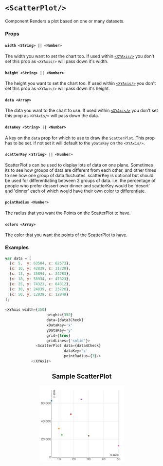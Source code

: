 # `<ScatterPlot/>`

Component Renders a plot based on one or many datasets.

### Props

#### `width <String> || <Number>`
The width you want to set the chart too. If used within [`<XYAxis/>`](XYAxis.md) you don't set this prop as `<XYAxis/>` will pass down it's width.

#### `height <String> || <Number>`
The height you want to set the chart too. If used within [`<XYAxis/>`](XYAxis.md) you don't set this prop as `<XYAxis/>` will pass down it's height.

#### `data <Array>`
The data you want to the chart to use. If used within [`<XYAxis/>`](XYAxis.md) you don't set this prop as `<XYAxis/>` will pass down the data.

#### `dataKey <String> || <Number>`
A key on the `data` prop for which to use to draw the `ScatterPlot`. This prop has to be set. if not set it will default to the `yDataKey` on the `<XYAxis/>`.

#### `scatterKey <String> || <Number>`
ScatterPlot's can be used to display lots of data on one plane. Sometimes its to see how groups of data are different from each other, and other times to see how one group of data fluctuates. scatterKey is optional but should be used for differentiating between 2 groups of data. i.e. the percentage of people who prefer dessert over dinner and scatterKey would be 'desert' and 'dinner' each of which would have their own color to differentiate.

#### `pointRadius <Number>`
The radius that you want the Points on the ScatterPlot to have.

#### `colors <Array>`
The color that you want the points of the ScatterPlot to have.

### Examples
```js
var data = [
  {x: 5,  y: 63584, c: 62573},
  {x: 10, y: 42839, c: 31729},
  {x: 12, y: 35894, c: 24783},
  {x: 18, y: 58934, c: 47823},
  {x: 25, y: 74323, c: 64312},
  {x: 30, y: 24839, c: 23728},
  {x: 50, y: 12839, c: 12849}
];

<XYAxis width={350}
                   height={350}
                   data={data3Check}
                   xDataKey='x'
                   yDataKey='y'
                   grid={true}
                   gridLines={'solid'}>
              <ScatterPlot data={data4Check}
                           dataKey='c'
                           pointRadius={3}/>
            </XYAxis>
```
<h2 align="center">Sample ScatterPlot</h2>
<p align="center">
  <img align="center" src="docsAssets/ScatterPlotExample.png" height="250"/>
</p>
